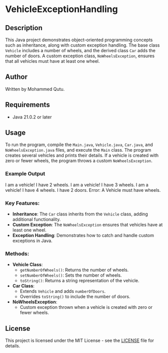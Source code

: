 # VehicleExceptionHandling

## Description
This Java project demonstrates object-oriented programming concepts such as inheritance, along with custom exception handling. The base class `Vehicle` includes a number of wheels, and the derived class `Car` adds the number of doors. A custom exception class, `NoWheelsException`, ensures that all vehicles must have at least one wheel.

## Author
Written by Mohammed Qutu.

## Requirements
- Java 21.0.2 or later

## Usage
To run the program, compile the `Main.java`, `Vehicle.java`, `Car.java`, and `NoWheelsException.java` files, and execute the `Main` class. The program creates several vehicles and prints their details. If a vehicle is created with zero or fewer wheels, the program throws a custom `NoWheelsException`.

### Example Output
I am a vehicle! I have 2 wheels. I am a vehicle! I have 3 wheels. I am a vehicle! I have 4 wheels. I have 2 doors. Error: A Vehicle must have wheels.

### Key Features:
- **Inheritance**: The `Car` class inherits from the `Vehicle` class, adding additional functionality.
- **Custom Exception**: The `NoWheelsException` ensures that vehicles have at least one wheel.
- **Exception Handling**: Demonstrates how to catch and handle custom exceptions in Java.

### Methods:
- **Vehicle Class**:
  - `getNumberOfWheels()`: Returns the number of wheels.
  - `setNumberOfWheels()`: Sets the number of wheels.
  - `toString()`: Returns a string representation of the vehicle.
- **Car Class**:
  - Extends `Vehicle` and adds `numberOfDoors`.
  - Overrides `toString()` to include the number of doors.
- **NoWheelsException**:
  - Custom exception thrown when a vehicle is created with zero or fewer wheels.

## License
This project is licensed under the MIT License - see the [LICENSE](LICENSE) file for details.
